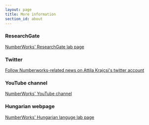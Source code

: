 ```yaml
---
layout: page
title: More information
section_id: about
---
```


<div class='fadein mod modIconText' data-delay='{{ 300 | times:forloop.index0 }}'>
  <div class='icon-text-simple'>
    <i class='fa fa-flask'></i>
    <h3>ResearchGate</h3>
    <p><a href="https://www.researchgate.net/lab/Attila-Krajcsi-Lab-The-Number-Works-Attila-Krajcsi">NumberWorks' ResearchGate lab page</a></p>
    <i class='fa fa-twitter-square'></i>
    <h3>Twitter</h3>
    <p><a href="https://twitter.com/krajcsi">Follow Numberworks-related news on Attila Krajcsi's twitter account</a></p>
    <i class='fa fa-youtube'></i>
    <h3>YouTube channel</h3>
    <p><a href="https://www.youtube.com/channel/UC6Rh_DL_mrUhHoBZlWetN5A">NumberWorks' YouTube channel</a></p>
    <i class='fa fa-flag'></i>
    <h3>Hungarian webpage</h3>
    <p><a href="https://sites.google.com/site/matematikaimegismeres/">NumberWorks' Hungarian languge lab page</a></p>
  </div>
</div>
